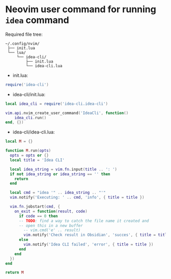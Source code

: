 # Neovim user command for running `idea` command

Required file tree:

```shell
~/.config/nvim/
 ├── init.lua
 └── lua/
     └── idea-cli/
         ├── init.lua
         └── idea-cli.lua
```

- init.lua:

```lua
require('idea-cli')
```

- idea-cli/init.lua:

```lua
local idea_cli = require('idea-cli.idea-cli')

vim.api.nvim_create_user_command('IdeaCli', function()
    idea_cli.run()
end, {})
```

- idea-cli/idea-cli.lua:

```lua
local M = {}

function M.run(opts)
  opts = opts or {}
  local title = 'Idea CLI'

  local idea_string = vim.fn.input(title .. ': ')
  if not idea_string or idea_string == '' then
    return
  end

  local cmd = "idea '" .. idea_string .. "'"
  vim.notify('Executing: ' .. cmd, 'info', { title = title })

  vim.fn.jobstart(cmd, {
    on_exit = function(result, code)
      if code == 0 then
      -- TODO: find a way to catch the file name it created and 
      -- open this in a new buffer
        -- vim.cmd('e' .. result)
        vim.notify('Check result in Obsidian', 'succes', { title = title })
      else
        vim.notify('Idea CLI failed', 'error', { title = title })
      end
    end
  })
end

return M

```

